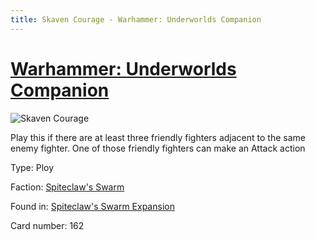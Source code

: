 ```yaml
---
title: Skaven Courage - Warhammer: Underworlds Companion
---
```


# [Warhammer: Underworlds Companion](https://guidokessels.github.io/wh-underworlds)

  

![Skaven Courage](https://warhammerunderworlds.com/wp-content/uploads/sites/6/2018/02/162_ENG.png)

Play this if there are at least three friendly fighters adjacent to the same enemy fighter. One of those friendly fighters can make an Attack action

Type: Ploy

Faction: [Spiteclaw's Swarm](https://guidokessels.github.io/wh-underworlds/factions/spiteclaws-swarm)

Found in: [Spiteclaw's Swarm Expansion](https://guidokessels.github.io/wh-underworlds/locations/spiteclaws-swarm-expansion)

Card number: 162
